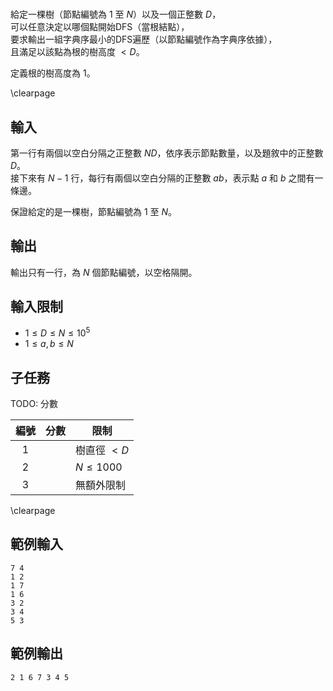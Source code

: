 #

給定一棵樹（節點編號為 $1$ 至 $N$）以及一個正整數 $D$，  
可以任意決定以哪個點開始DFS（當根結點），  
要求輸出一組字典序最小的DFS遍歷（以節點編號作為字典序依據），  
且滿足以該點為根的樹高度 $< D$。  

定義根的樹高度為 $1$。  

\clearpage

## 輸入

第一行有兩個以空白分隔之正整數 $N D$，依序表示節點數量，以及題敘中的正整數 $D$。  
接下來有 $N - 1$ 行，每行有兩個以空白分隔的正整數 $a b$，表示點 $a$ 和 $b$ 之間有一條邊。  

保證給定的是一棵樹，節點編號為 $1$ 至 $N$。  

## 輸出

輸出只有一行，為 $N$ 個節點編號，以空格隔開。  

## 輸入限制

 - $1 \leq D \leq N \leq 10^{5}$
 - $1 \leq a, b \leq N$

## 子任務

TODO: 分數

| 編號 | 分數 | 限制          |
| :--: | ---: | ------------- |
|  1   |      | 樹直徑 $< D$  |
|  2   |      | $N \leq 1000$ |
|  3   |      | 無額外限制    |

\clearpage

## 範例輸入
```
7 4
1 2
1 7
1 6
3 2
3 4
5 3
```

## 範例輸出
```
2 1 6 7 3 4 5
```
